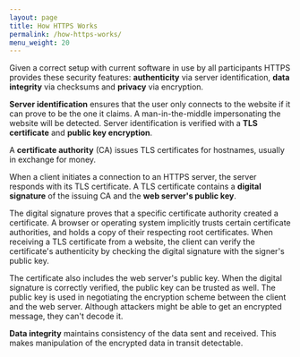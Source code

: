 ```yaml
---
layout: page
title: How HTTPS Works
permalink: /how-https-works/
menu_weight: 20
---
```


Given a correct setup with current software in use by all participants HTTPS provides these security features: **authenticity** via server identification, **data integrity** via checksums and **privacy** via encryption.

**Server identification** ensures that the user only connects to the website if it can prove to be the one it claims. A man-in-the-middle impersonating the website will be detected. Server identification is verified with a **TLS certificate** and **public key encryption**.

A **certificate authority** (CA) issues TLS certificates for hostnames, usually in exchange for money. 

When a client initiates a connection to an HTTPS server, the server responds with its TLS certificate. A TLS certificate contains a **digital signature** of the issuing CA and the **web server's public key**.

The digital signature proves that a specific certificate authority created a certificate. A browser or operating system implicitly trusts certain certificate authorities, and holds a copy of their respecting root certificates. When receiving a TLS certificate from a website, the client can verify the certificate's authenticity by checking the digital signature with the signer's public key.

The certificate also includes the web server's public key. When the digital signature is correctly verified, the public key can be trusted as well. The public key is used in negotiating the encryption scheme between the client and the web server. Although attackers might be able to get an encrypted message, they can't decode it.

**Data integrity** maintains consistency of the data sent and received. This makes manipulation of the encrypted data in transit detectable.